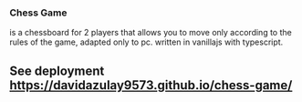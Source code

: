### Chess Game

is a chessboard for 2 players
that allows you to move only according to the rules of the game,
adapted only to pc.
written in vanillajs with typescript.

## See deployment https://davidazulay9573.github.io/chess-game/
